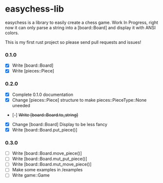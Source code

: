 # easychess-lib

easychess is a library to easily create a chess game.
Work In Progress, right now it can only parse a string into a [board::Board] and display it with ANSI colors.

This is my first rust project so please send pull requests and issues!

### 0.1.0
- [x] Write [board::Board]
- [x] Write [pieces::Piece]
### 0.2.0
- [x] Complete 0.1.0 documentation
- [x] Change [pieces::Piece] structure to make pieces::PieceType::None uneeded
- [-] ~~Write [board::Board.to_string]~~
- [x] Change [board::Board] Display to be less fancy
- [x] Write [board::Board.put_piece()]
### 0.3.0
- [ ] Write [board::Board.move_piece()]
- [ ] Write [board::Board.mut_put_piece()]
- [ ] Write [board::Board.mut_move_piece()]
- [ ] Make some examples in /examples
- [ ] Write game::Game
